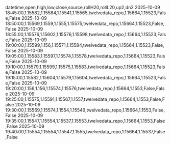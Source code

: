 datetime,open,high,low,close,source,rollH20,rollL20,up2,dn2
2025-10-09 18:45:00,1.15582,1.15584,1.15541,1.15565,twelvedata_repo,1.15664,1.15523,False,False
2025-10-09 18:50:00,1.15569,1.1559,1.1555,1.15575,twelvedata_repo,1.15664,1.15523,False,False
2025-10-09 18:55:00,1.15576,1.15602,1.15576,1.15598,twelvedata_repo,1.15664,1.15523,False,False
2025-10-09 19:00:00,1.15599,1.156,1.15571,1.15584,twelvedata_repo,1.15664,1.15523,False,False
2025-10-09 19:05:00,1.15583,1.15597,1.15574,1.15578,twelvedata_repo,1.15664,1.15523,False,False
2025-10-09 19:10:00,1.15579,1.15599,1.15575,1.15583,twelvedata_repo,1.15664,1.15523,False,False
2025-10-09 19:15:00,1.15582,1.15604,1.15579,1.15604,twelvedata_repo,1.15664,1.15523,False,False
2025-10-09 19:20:00,1.156,1.156,1.15574,1.15576,twelvedata_repo,1.15664,1.1553,False,False
2025-10-09 19:25:00,1.15575,1.15591,1.15567,1.1557,twelvedata_repo,1.15664,1.1553,False,False
2025-10-09 19:30:00,1.15569,1.15574,1.1554,1.15549,twelvedata_repo,1.15664,1.1553,False,False
2025-10-09 19:35:00,1.15547,1.15554,1.15537,1.15553,twelvedata_repo,1.15664,1.1553,False,False
2025-10-09 19:40:00,1.15554,1.15554,1.15547,1.1555,twelvedata_repo,1.15664,1.15537,False,False
